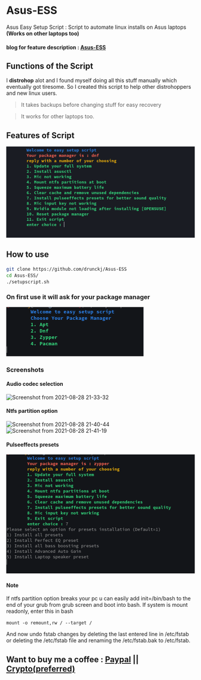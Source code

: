 # Asus-ESS
Asus Easy Setup Script : Script to automate linux installs on Asus laptops **(Works on other laptops too)**
#### blog for feature description : [Asus-ESS](https://dev.to/drunckj/asus-ess-easy-setup-script-for-setting-up-laptops-after-gnu-linux-installs-3o67)
## Functions of the Script
I **distrohop** alot and I found myself doing all this stuff manually which eventually got tiresome. So I created this script to help other distrohoppers and new linux users. 


> It takes backups before changing stuff for easy recovery

> It works for other laptops too.

## Features of Script
![Menu](screenshots/mainmenu.png)

## How to use
```bash
git clone https://github.com/drunckj/Asus-ESS
cd Asus-ESS/
./setupscript.sh
```
### On first use it will ask for your package manager
![pkgmgr](screenshots/pkgmgr.png)
### Screenshots
#### Audio codec selection
![Screenshot from 2021-08-28 21-33-32](https://user-images.githubusercontent.com/50874358/131223833-020af799-253a-4a28-b40b-dc68db0cd09b.png)
#### Ntfs partition option
![Screenshot from 2021-08-28 21-40-44](https://user-images.githubusercontent.com/50874358/131224011-8c02df9f-b80f-4fd6-9330-682e4734035d.png)
![Screenshot from 2021-08-28 21-41-19](https://user-images.githubusercontent.com/50874358/131224010-8f26ae07-b3d3-4067-b220-08f355ab071a.png)
#### Pulseeffects presets 
![Presets](screenshots/presets.png)
#### Note
If ntfs partition option breaks your pc u can easily add init=/bin/bash to the end of your grub from grub screen and boot into bash. 
If system is mount readonly, enter this in bash
```
mount -o remount,rw / --target /
```
And now undo fstab changes by deleting the last entered line in /etc/fstab or deleting the /etc/fstab file and renaming the /etc/fstab.bak to /etc/fstab.
## Want to buy me a coffee : [Paypal](https://www.paypal.com/paypalme/drunkcj) || [Crypto(preferred)](https://drunckj.github.io/drunkcj-crypto-donation/)
